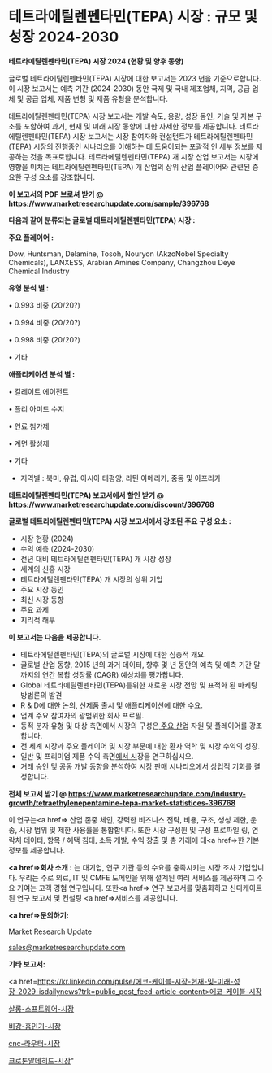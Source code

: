# 테트라에틸렌펜타민(TEPA) 시장 : 규모 및 성장 2024-2030

<strong>테트라에틸렌펜타민(TEPA) 시장 2024 (현황 및 향후 동향)</strong>

글로벌 테트라에틸렌펜타민(TEPA) 시장에 대한 보고서는 2023 년을 기준으로합니다.이 시장 보고서는 예측 기간 (2024-2030) 동안 국제 및 국내 제조업체, 지역, 공급 업체 및 공급 업체, 제품 변형 및 제품 유형을 분석합니다.

테트라에틸렌펜타민(TEPA) 시장 보고서는 개발 속도, 용량, 성장 동인, 기술 및 자본 구조를 포함하여 과거, 현재 및 미래 시장 동향에 대한 자세한 정보를 제공합니다. 테트라에틸렌펜타민(TEPA) 시장 보고서는 시장 참여자와 컨설턴트가 테트라에틸렌펜타민(TEPA) 시장의 진행중인 시나리오를 이해하는 데 도움이되는 포괄적 인 세부 정보를 제공하는 것을 목표로합니다. 테트라에틸렌펜타민(TEPA) 개 시장 산업 보고서는 시장에 영향을 미치는 테트라에틸렌펜타민(TEPA) 개 산업의 상위 산업 플레이어와 관련된 중요한 구성 요소를 강조합니다.



<strong>이 보고서의 PDF 브로셔 받기 @ <a href=https://www.marketresearchupdate.com/sample/396768>https://www.marketresearchupdate.com/sample/396768</a></strong>



<strong>다음과 같이 분류되는 글로벌 테트라에틸렌펜타민(TEPA) 시장 :</strong>



<strong>주요 플레이어 :</strong>

Dow, Huntsman, Delamine, Tosoh, Nouryon (AkzoNobel Specialty Chemicals), LANXESS, Arabian Amines Company, Changzhou Deye Chemical Industry



<strong>유형 분석 별 :</strong>

• 0.993 비중 (20/20?)

• 0.994 비중 (20/20?)

• 0.998 비중 (20/20?)

• 기타



<strong>애플리케이션 분석 별 :</strong>

• 킬레이트 에이전트

• 폴리 아미드 수지

• 연료 첨가제

• 계면 활성제

• 기타

<ul>
  <li>지역별 : 북미, 유럽, 아시아 태평양, 라틴 아메리카, 중동 및 아프리카</li>
</ul>


<strong>테트라에틸렌펜타민(TEPA) 보고서에서 할인 받기 @ <a href=https://www.marketresearchupdate.com/discount/396768>https://www.marketresearchupdate.com/discount/396768</a></strong>



<strong>글로벌 테트라에틸렌펜타민(TEPA) 시장 보고서에서 강조된 주요 구성 요소 :</strong>
<ul>
  <li>시장 현황 (2024)</li>
  <li>수익 예측 (2024-2030)</li>
  <li>전년 대비 테트라에틸렌펜타민(TEPA) 개 시장 성장</li>
  <li>세계의 신흥 시장</li>
  <li>테트라에틸렌펜타민(TEPA) 개 시장의 상위 기업</li>
  <li>주요 시장 동인</li>
  <li>최신 시장 동향</li>
  <li>주요 과제</li>
  <li>지리적 해부</li>
</ul>


<strong>이 보고서는 다음을 제공합니다.</strong>
<ul>
  <li>테트라에틸렌펜타민(TEPA)의 글로벌 시장에 대한 심층적 개요.</li>
  <li>글로벌 산업 동향, 2015 년의 과거 데이터, 향후 몇 년 동안의 예측 및 예측 기간 말까지의 연간 복합 성장률 (CAGR) 예상치를 평가합니다.</li>
  <li>Global 테트라에틸렌펜타민(TEPA)를위한 새로운 시장 전망 및 표적화 된 마케팅 방법론의 발견</li>
  <li>R &amp; D에 대한 논의, 신제품 출시 및 애플리케이션에 대한 수요.</li>
  <li>업계 주요 참여자의 광범위한 회사 프로필.</li>
  <li>동적 분자 유형 및 대상 측면에서 시장의 구성은<a href=> 주요 산</a>업 자원 및 플레이어를 강조합니다.</li>
  <li>전 세계 시장과 주요 플레이어 및 시장 부문에 대한 환자 역학 및 시장 수익의 성장.</li>
  <li>일반 및 프리미엄 제품 수익 측면<a href=>에서 시</a>장을 연구하십시오.</li>
  <li>거래 승인 및 공동 개발 동향을 분석하여 시장 판매 시나리오에서 상업적 기회를 결정합니다.</li>
</ul>



<strong>전체 보고서 받기 @ <a href=https://www.marketresearchupdate.com/industry-growth/tetraethylenepentamine-tepa-market-statistices-396768>https://www.marketresearchupdate.com/industry-growth/tetraethylenepentamine-tepa-market-statistices-396768</a></strong>

이 연구는<a href=> 산업 존중</a> 체인, 강력한 비즈니스 전략, 비용, 구조, 생성 제한, 운송, 시장 범위 및 제한 사용률을 통합합니다. 또한 시장 구성원 및 구성 프로파일 링, 연락처 데이터, 항목 / 혜택 침대, 소득 개발, 수익 창출 및 총 거래에 대<a href=>한 기본 </a>정보를 제공합니다.



<strong><a href=>회사 소</a>개 :</strong>
는 대기업, 연구 기관 등의 수요를 충족시키는 시장 조사 기업입니다. 우리는 주로 의료, IT 및 CMFE 도메인을 위해 설계된 여러 서비스를 제공하며 그 주요 기여는 고객 경험 연구입니다. 또한<a href=> 연구 보</a>고서를 맞춤화하고 신디케이트 된 연구 보고서 및 컨설팅 <a href=>서비스</a>를 제공합니다.



<strong><a href=>문의하기:</a></strong>

Market Research Update

sales@marketresearchupdate.com



<strong>기타 보고서:</strong>

<a href=https://kr.linkedin.com/pulse/에코-케이블-시장-현재-및-미래-성장-2029-isdailynews?trk=public_post_feed-article-content>에코-케이블-시장</a>

<a href=https://www.linkedin.com/pulse/살롱-소프트웨어-시장-동향-및-성장-전망-survey-savvy-insights-360-analysis/>살롱-소프트웨어-시장</a>

<a href=https://www.linkedin.com/pulse/비강-흡인기-시장-경쟁-분석-및-성장-잠재력-2029-analytics-avenue-adventures-24-ana-r0faf/>비강-흡인기-시장</a>

<a href=https://www.linkedin.com/pulse/cnc-라우터-시장-규모-및-성장-2023-isdailynews-wawuf/>cnc-라우터-시장</a>

<a href=https://www.linkedin.com/pulse/크로톤알데히드-시장-세분화-연구-및-목표-고객2030년-trendsetters-talk-360-analysis-wfwhf/>크로톤알데히드-시장</a>"
